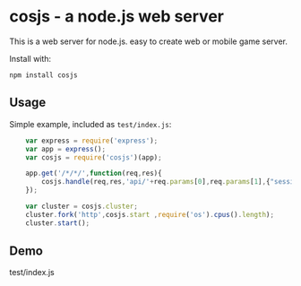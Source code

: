 cosjs - a node.js web server
===========================

This is a  web server for node.js.  easy to create web or mobile game server.


Install with:

    npm install cosjs

## Usage

Simple example, included as `test/index.js`:

```js
    var express = require('express');
    var app = express();
    var cosjs = require('cosjs')(app);

	app.get('/*/*/',function(req,res){
        cosjs.handle(req,res,'api/'+req.params[0],req.params[1],{"session":true});
    });

    var cluster = cosjs.cluster;
    cluster.fork('http',cosjs.start ,require('os').cpus().length);
    cluster.start();
```



## Demo

test/index.js
